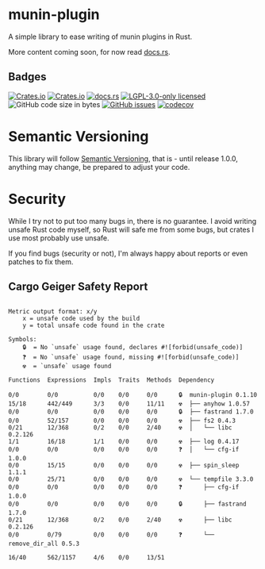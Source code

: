 # munin-plugin

A simple library to ease writing of munin plugins in Rust.

More content coming soon, for now read [docs.rs](https://docs.rs/munin-plugin/latest/munin_plugin/).

## Badges
[![Crates.io](https://img.shields.io/crates/v/munin-plugin)](https://crates.io/crates/munin-plugin)
[![Crates.io](https://img.shields.io/crates/d/munin-plugin)](https://crates.io/crates/munin-plugin)
[![docs.rs](https://img.shields.io/docsrs/munin-plugin)](https://docs.rs/munin-plugin)
[![LGPL-3.0-only licensed](https://img.shields.io/crates/l/munin-plugin)](https://github.com/Ganneff/munin-plugin/blob/main/LICENSE.md)
![GitHub code size in bytes](https://img.shields.io/github/languages/code-size/Ganneff/munin-plugin)
[![GitHub issues](https://img.shields.io/github/issues/Ganneff/munin-plugin)](https://github.com/Ganneff/munin-plugin/issues)
[![codecov](https://codecov.io/gh/Ganneff/munin-plugin/branch/main/graph/badge.svg)](https://codecov.io/gh/Ganneff/munin-plugin)

# Semantic Versioning
This library will follow [Semantic Versioning](https://semver.org/),
that is - until release 1.0.0, anything may change, be prepared to
adjust your code.

# Security
While I try not to put too many bugs in, there is no guarantee. I
avoid writing unsafe Rust code myself, so Rust will safe me from some
bugs, but crates I use most probably use unsafe.

If you find bugs (security or not), I'm always happy about reports or
even patches to fix them.

## Cargo Geiger Safety Report
```

Metric output format: x/y
    x = unsafe code used by the build
    y = total unsafe code found in the crate

Symbols: 
    🔒  = No `unsafe` usage found, declares #![forbid(unsafe_code)]
    ❓  = No `unsafe` usage found, missing #![forbid(unsafe_code)]
    ☢️  = `unsafe` usage found

Functions  Expressions  Impls  Traits  Methods  Dependency

0/0        0/0          0/0    0/0     0/0      🔒  munin-plugin 0.1.10
15/18      442/449      3/3    0/0     11/11    ☢️  ├── anyhow 1.0.57
0/0        0/0          0/0    0/0     0/0      🔒  ├── fastrand 1.7.0
0/0        52/157       0/0    0/0     0/0      ☢️  ├── fs2 0.4.3
0/21       12/368       0/2    0/0     2/40     ☢️  │   └── libc 0.2.126
1/1        16/18        1/1    0/0     0/0      ☢️  ├── log 0.4.17
0/0        0/0          0/0    0/0     0/0      ❓  │   └── cfg-if 1.0.0
0/0        15/15        0/0    0/0     0/0      ☢️  ├── spin_sleep 1.1.1
0/0        25/71        0/0    0/0     0/0      ☢️  └── tempfile 3.3.0
0/0        0/0          0/0    0/0     0/0      ❓      ├── cfg-if 1.0.0
0/0        0/0          0/0    0/0     0/0      🔒      ├── fastrand 1.7.0
0/21       12/368       0/2    0/0     2/40     ☢️      ├── libc 0.2.126
0/0        0/79         0/0    0/0     0/0      ❓      └── remove_dir_all 0.5.3

16/40      562/1157     4/6    0/0     13/51  

```
